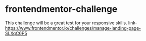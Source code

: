 # frontendmentor-challenge
This challenge will be a great test for your responsive skills.
link-https://www.frontendmentor.io/challenges/manage-landing-page-SLXqC6P5

